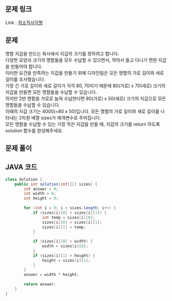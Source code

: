 ## 문제 링크

Link : [최소직사각형](https://school.programmers.co.kr/learn/courses/30/lessons/86491)

## 문제
명함 지갑을 만드는 회사에서 지갑의 크기를 정하려고 합니다.</br>
다양한 모양과 크기의 명함들을 모두 수납할 수 있으면서, 작아서 들고 다니기 편한 지갑을 만들어야 합니다.</br>
이러한 요건을 만족하는 지갑을 만들기 위해 디자인팀은 모든 명함의 가로 길이와 세로 길이를 조사했습니다.</br>
가장 긴 가로 길이와 세로 길이가 각각 80, 70이기 때문에 80(가로) x 70(세로) 크기의 지갑을 만들면 모든 명함들을 수납할 수 있습니다. </br>
하지만 2번 명함을 가로로 눕혀 수납한다면 80(가로) x 50(세로) 크기의 지갑으로 모든 명함들을 수납할 수 있습니다.</br>
이때의 지갑 크기는 4000(=80 x 50)입니다.
모든 명함의 가로 길이와 세로 길이를 나타내는 2차원 배열 sizes가 매개변수로 주어집니다.</br>
모든 명함을 수납할 수 있는 가장 작은 지갑을 만들 때, 지갑의 크기를 return 하도록 solution 함수를 완성해주세요.

## 문제 풀이


## JAVA 코드

```java
class Solution {
    public int solution(int[][] sizes) {
        int answer = 0;
        int width = 0;
        int height = 0;
        
        for (int i = 0; i < sizes.length; i++) {
            if (sizes[i][0] < sizes[i][1]) {
                int temp = sizes[i][0];
                sizes[i][0] = sizes[i][1];
                sizes[i][1] = temp;
            }
            
            if (sizes[i][0] > width) {
                width = sizes[i][0];
            }
            if (sizes[i][1] > height) {
                height = sizes[i][1];
            }
        }
        answer = width * height;
        
        return answer;
    }
}
```